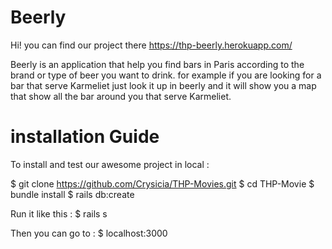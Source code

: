# Beerly

Hi! you can find our project there https://thp-beerly.herokuapp.com/

Beerly is an application that help you find bars in Paris according to the brand or type of beer you want to drink.
for example if you are looking for a bar that serve Karmeliet just look it up in beerly and it will show you a map that show all the bar around you that serve Karmeliet.


# installation Guide

To install and test our awesome project in local :

$ git clone https://github.com/Crysicia/THP-Movies.git
$ cd THP-Movie
$ bundle install
$ rails db:create

Run it like this :
$ rails s

Then you can go to :
$ localhost:3000
